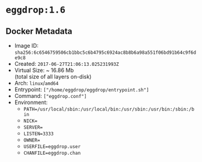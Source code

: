 # `eggdrop:1.6`

## Docker Metadata

- Image ID: `sha256:6c6546759506cb1bbc5c6b4795c6924ac8b8b6a98a551f06bd91b64c9f6de9c8`
- Created: `2017-06-27T21:06:13.025231993Z`
- Virtual Size: ~ 16.86 Mb  
  (total size of all layers on-disk)
- Arch: `linux`/`amd64`
- Entrypoint: `["/home/eggdrop/eggdrop/entrypoint.sh"]`
- Command: `["eggdrop.conf"]`
- Environment:
  - `PATH=/usr/local/sbin:/usr/local/bin:/usr/sbin:/usr/bin:/sbin:/bin`
  - `NICK=`
  - `SERVER=`
  - `LISTEN=3333`
  - `OWNER=`
  - `USERFILE=eggdrop.user`
  - `CHANFILE=eggdrop.chan`

